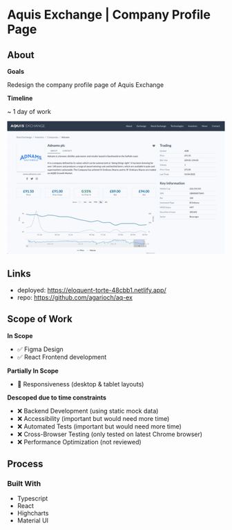# Aquis Exchange | Company Profile Page

## About
**Goals**

Redesign the company profile page of Aquis Exchange

**Timeline**

~ 1 day of work 

![Main Page Screenshot](aq-ex-main.png "Main Page")

## Links
- deployed: https://eloquent-torte-48cbb1.netlify.app/
- repo: https://github.com/agarioch/aq-ex

## Scope of Work

**In Scope**

- ✅ Figma Design
- ✅ React Frontend development

**Partially In Scope**
- 🔸 Responsiveness (desktop & tablet layouts)

**Descoped due to time constraints**
- ❌ Backend Development (using static mock data)
- ❌ Accessibility (important but would need more time)
- ❌ Automated Tests (important but would need more time)
- ❌ Cross-Browser Testing (only tested on latest Chrome browser)
- ❌ Performance Optimization (not reviewed)

## Process

### Built With
- Typescript
- React
- Highcharts
- Material UI